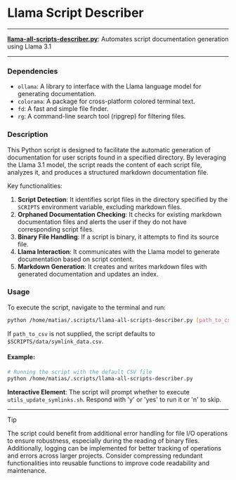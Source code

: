 # Llama Script Describer

---

**[llama-all-scripts-describer.py](/llama-all-scripts-describer.py)**: Automates script documentation generation using Llama 3.1

---

### Dependencies

- `ollama`: A library to interface with the Llama language model for generating documentation.
- `colorama`: A package for cross-platform colored terminal text.
- `fd`: A fast and simple file finder.
- `rg`: A command-line search tool (ripgrep) for filtering files.

### Description

This Python script is designed to facilitate the automatic generation of documentation for user scripts found in a specified directory. By leveraging the Llama 3.1 model, the script reads the content of each script file, analyzes it, and produces a structured markdown documentation file.

Key functionalities:

1. **Script Detection**: It identifies script files in the directory specified by the `SCRIPTS` environment variable, excluding markdown files.
2. **Orphaned Documentation Checking**: It checks for existing markdown documentation files and alerts the user if they do not have corresponding script files.
3. **Binary File Handling**: If a script is binary, it attempts to find its source file.
4. **Llama Interaction**: It communicates with the Llama model to generate documentation based on script content.
5. **Markdown Generation**: It creates and writes markdown files with generated documentation and updates an index.

### Usage

To execute the script, navigate to the terminal and run:

```bash
python /home/matias/.scripts/llama-all-scripts-describer.py [path_to_csv]
```

If `path_to_csv` is not supplied, the script defaults to `$SCRIPTS/data/symlink_data.csv`.

#### Example:

```bash
# Running the script with the default CSV file
python /home/matias/.scripts/llama-all-scripts-describer.py
```

**Interactive Element**: The script will prompt whether to execute `utils_update_symlinks.sh`. Respond with 'y' or 'yes' to run it or 'n' to skip.

---

> [!TIP]  
> The script could benefit from additional error handling for file I/O operations to ensure robustness, especially during the reading of binary files. Additionally, logging can be implemented for better tracking of operations and errors across larger projects. Consider compressing redundant functionalities into reusable functions to improve code readability and maintenance.
